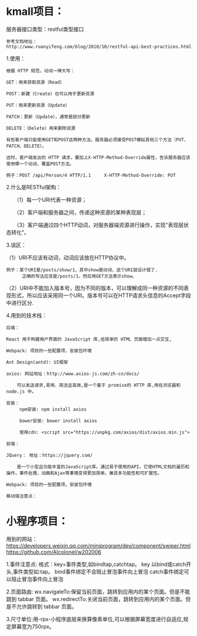 ﻿# kmall项目：

服务器接口类型：restful类型接口
	
	参考文档地址：
	http://www.ruanyifeng.com/blog/2018/10/restful-api-best-practices.html

1.使用：

	根据 HTTP 规范，动词一律大写：

	GET：用来获取资源（Read）

	POST：新建（Create）也可以用于更新资源

	PUT：用来更新资源（Update）

	PATCH：更新（Update），通常是部分更新

	DELETE：（Delete）用来删除资源

	有些客户端只能使用GET和POST这两种方法。服务器必须接受POST模拟其他三个方法（PUT、PATCH、DELETE）。

	这时，客户端发出的 HTTP 请求，要加上X-HTTP-Method-Override属性，告诉服务器应该使用哪一个动词，覆盖POST方法。

	例子：POST /api/Person/4 HTTP/1.1     X-HTTP-Method-Override: PUT

2.什么是RESTful架构：

　　（1）每一个URI代表一种资源；

　　（2）客户端和服务器之间，传递这种资源的某种表现层；

　　（3）客户端通过四个HTTP动词，对服务器端资源进行操作，实现"表现层状态转化"。

3.误区：

  （1）URI不应该有动词，动词应该放在HTTP协议中。

	例子：某个URI是/posts/show/1，其中show是动词，这个URI就设计错了.
		  正确的写法应该是/posts/1，然后用GET方法表示show。

  （2）URI中不能加入版本号，因为不同的版本，可以理解成同一种资源的不同表现形式，所以应该采用同一个URI。版本号可以在HTTP请求头信息的Accept字段中进行区分.

4.用到的技术栈：

	后端：

	React 用于构建用户界面的 JavaScript 库,给简单的 HTML 页面增加一点交互,

	Webpack: 项目的一些配置项，安装包环境

	Ant Design(antd): UI框架

	axios: 网站地址：http://www.axios-js.com/zh-cn/docs/

		可以发送请求,易用、简洁且高效,是一个基于 promise的 HTTP 库,用在浏览器和 node.js 中。

	安装：
		 npm安装: npm install axios

		 bower安装: bower install axios

		 使用cdn: <script src="https://unpkg.com/axios/dist/axios.min.js">

	前端：

	JQuery： 地址：https://jquery.com/ 

		是一个小型且功能丰富的JavaScript库。通过易于使用的API，它使HTML文档的遍历和操作，事件处理，动画和Ajax等事情变得更加简单。兼具多功能性和可扩展性。

	Webpack: 项目的一些配置项，安装包环境

	移动端注意点：








# 小程序项目：
用到的网站：
https://developers.weixin.qq.com/miniprogram/dev/component/swiper.html
https://github.com/AIcolonel/w202006

1.事件注意点:
格式：key+事件类型,如bindtap,catchtap。
key 以bind或catch开头,事件类型如:tap。
bind事件绑定不会阻止冒泡事件向上冒泡
catch事件绑定可以阻止冒泡事件向上冒泡

2.页面路由:
wx.navigateTo:保留当前页面，跳转到应用内的某个页面。但是不能跳到 tabbar 页面。
wx.redirectTo:关闭当前页面，跳转到应用内的某个页面。但是不允许跳转到 tabbar 页面。

3.尺寸单位:用-rpx-小程序底层来换算像素单位,可以根据屏幕宽度进行自适应,规定屏幕宽为750rpx。













